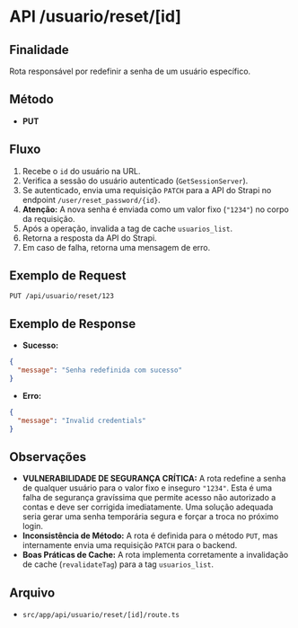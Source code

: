 # API /usuario/reset/[id]

## Finalidade
Rota responsável por redefinir a senha de um usuário específico.

## Método
- **PUT**

## Fluxo
1.  Recebe o `id` do usuário na URL.
2.  Verifica a sessão do usuário autenticado (`GetSessionServer`).
3.  Se autenticado, envia uma requisição `PATCH` para a API do Strapi no endpoint `/user/reset_password/{id}`.
4.  **Atenção:** A nova senha é enviada como um valor fixo (`"1234"`) no corpo da requisição.
5.  Após a operação, invalida a tag de cache `usuarios_list`.
6.  Retorna a resposta da API do Strapi.
7.  Em caso de falha, retorna uma mensagem de erro.

## Exemplo de Request
```http
PUT /api/usuario/reset/123
```

## Exemplo de Response
- **Sucesso:**
```json
{
  "message": "Senha redefinida com sucesso"
}
```
- **Erro:**
```json
{
  "message": "Invalid credentials"
}
```

## Observações
- **VULNERABILIDADE DE SEGURANÇA CRÍTICA:** A rota redefine a senha de qualquer usuário para o valor fixo e inseguro `"1234"`. Esta é uma falha de segurança gravíssima que permite acesso não autorizado a contas e deve ser corrigida imediatamente. Uma solução adequada seria gerar uma senha temporária segura e forçar a troca no próximo login.
- **Inconsistência de Método:** A rota é definida para o método `PUT`, mas internamente envia uma requisição `PATCH` para o backend.
- **Boas Práticas de Cache:** A rota implementa corretamente a invalidação de cache (`revalidateTag`) para a tag `usuarios_list`.

## Arquivo
- `src/app/api/usuario/reset/[id]/route.ts`
